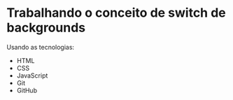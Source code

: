 # Trabalhando o conceito de switch de backgrounds

Usando as tecnologias:
- HTML
- CSS
- JavaScript
- Git
- GitHub
